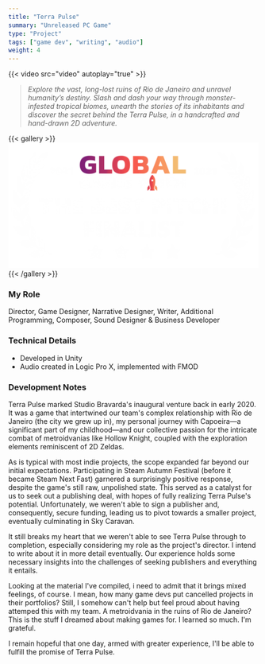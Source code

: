 ```yaml
---
title: "Terra Pulse"
summary: "Unreleased PC Game"
type: "Project"
tags: ["game dev", "writing", "audio"]
weight: 4
---
```

{{< video src="video" autoplay="true" >}}

> *Explore the vast, long-lost ruins of Rio de Janeiro and unravel humanity’s destiny. Slash and dash your way through monster-infested tropical biomes, unearth the stories of its inhabitants and discover the secret behind the Terra Pulse, in a handcrafted and hand-drawn 2D adventure.*

{{< gallery >}}
  <img src="l1.png" class="grid-w50" />
{{< /gallery >}}

### My Role

Director, Game Designer, Narrative Designer, Writer, Additional Programming, Composer, Sound Designer & Business Developer

### Technical Details

- Developed in Unity
- Audio created in Logic Pro X, implemented with FMOD

### Development Notes

Terra Pulse marked Studio Bravarda's inaugural venture back in early 2020. It was a game that intertwined our team's complex relationship with Rio de Janeiro (the city we grew up in), my personal journey with Capoeira—a significant part of my childhood—and our collective passion for the intricate combat of metroidvanias like Hollow Knight, coupled with the exploration elements reminiscent of 2D Zeldas.

As is typical with most indie projects, the scope expanded far beyond our initial expectations. Participating in Steam Autumn Festival (before it became Steam Next Fast) garnered a surprisingly positive response, despite the game's still raw, unpolished state. This served as a catalyst for us to seek out a publishing deal, with hopes of fully realizing Terra Pulse's potential. Unfortunately, we weren't able to sign a publisher and, consequently, secure funding, leading us to pivot towards a smaller project, eventually culminating in Sky Caravan.

It still breaks my heart that we weren't able to see Terra Pulse through to completion, especially considering my role as the project's director. I intend to write about it in more detail eventually. Our experience holds some necessary insights into the challenges of seeking publishers and everything it entails.

Looking at the material I've compiled, i need to admit that it brings mixed feelings, of course. I mean, how many game devs put cancelled projects in their portfolios? Still, I somehow can't help but feel proud about having attemped this with my team. A metroidvania in the ruins of Rio de Janeiro? This is the stuff I dreamed about making games for. I learned so much. I'm grateful.

I remain hopeful that one day, armed with greater experience, I'll be able to fulfill the promise of Terra Pulse.